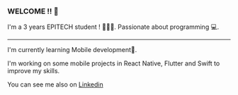 ### WELCOME !! 👋

I'm a 3 years EPITECH student ! 🧑🏻‍💻. 
Passionate about programming 💻. 

---
  
I'm currently learning Mobile development📱. 

I'm working on some mobile projects in React Native, Flutter and Swift to improve my skills.

You can see me also on [Linkedin](https://www.linkedin.com/in/mattéo-fauchon/)

<!--
**matteofauchon/matteofauchon** is a ✨ _special_ ✨ repository because its `README.md` (this file) appears on your GitHub profile.

Here are some ideas to get you started:

- 🔭 I’m currently working on ...
- 🌱 I’m currently learning ...
- 👯 I’m looking to collaborate on ...
- 🤔 I’m looking for help with ...
- 💬 Ask me about ...
- 📫 How to reach me: ...
- 😄 Pronouns: ...
- ⚡ Fun fact: ...
-->
